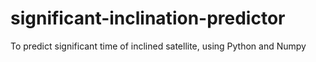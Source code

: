 # significant-inclination-predictor
To predict significant time of inclined satellite, using Python and Numpy
